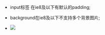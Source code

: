 * input标签 在ie8及以下有默认的padding;

* background在ie8及以下不支持多个背景图片;

* ![](https://github.com/TUARAN/PIC/blob/master/common/css3.png)
